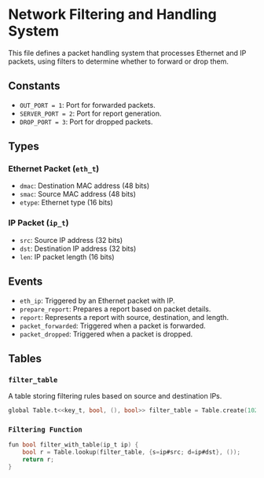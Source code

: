 # Network Filtering and Handling System

This file defines a packet handling system that processes Ethernet and IP packets, using filters to determine whether to forward or drop them.

## Constants

- `OUT_PORT = 1`: Port for forwarded packets.
- `SERVER_PORT = 2`: Port for report generation.
- `DROP_PORT = 3`: Port for dropped packets.

## Types

### Ethernet Packet (`eth_t`)

- `dmac`: Destination MAC address (48 bits)
- `smac`: Source MAC address (48 bits)
- `etype`: Ethernet type (16 bits)

### IP Packet (`ip_t`)

- `src`: Source IP address (32 bits)
- `dst`: Destination IP address (32 bits)
- `len`: IP packet length (16 bits)

## Events

- `eth_ip`: Triggered by an Ethernet packet with IP.
- `prepare_report`: Prepares a report based on packet details.
- `report`: Represents a report with source, destination, and length.
- `packet_forwarded`: Triggered when a packet is forwarded.
- `packet_dropped`: Triggered when a packet is dropped.

## Tables

### `filter_table`

A table storing filtering rules based on source and destination IPs.

```c
global Table.t<<key_t, bool, (), bool>> filter_table = Table.create(1024, [mk_result], mk_result, false);
```
###  `Filtering Function`
```c
fun bool filter_with_table(ip_t ip) {
    bool r = Table.lookup(filter_table, {s=ip#src; d=ip#dst}, ());
    return r;
}
```